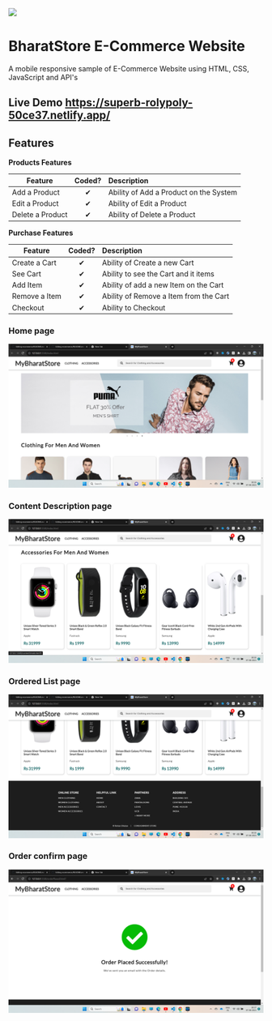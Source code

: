 ![](http://imgur.com/t3teAxi.png)
#  BharatStore E-Commerce Website
 A mobile responsive sample of E-Commerce Website using HTML, CSS, JavaScript and API's
 

 ## Live Demo  https://superb-rolypoly-50ce37.netlify.app/


## Features

<b>Products Features</b>

| Feature  |  Coded?       | Description  |
|----------|:-------------:|:-------------|
| Add a Product | &#10004; | Ability of Add a Product on the System |
| Edit a Product | &#10004; | Ability of Edit a Product |
| Delete a Product | &#10004; | Ability of Delete a Product |


<b>Purchase Features</b>

| Feature  |  Coded?       | Description  |
|----------|:-------------:|:-------------|
| Create a Cart | &#10004; | Ability of Create a new Cart |
| See Cart | &#10004; | Ability to see the Cart and it items |
| Add Item | &#10004; | Ability of add a new Item on the Cart |
| Remove a Item | &#10004; | Ability of Remove a Item from the Cart |
| Checkout | &#10004; | Ability to Checkout |
 
### Home page

![1](https://github.com/RohanDhalpe/ecommerce/blob/main/4.png)


### Content Description page
![2](https://github.com/RohanDhalpe/ecommerce/blob/main/3.png)



### Ordered List page
![3](https://github.com/RohanDhalpe/ecommerce/blob/main/2.png)



### Order confirm page
![4](https://github.com/RohanDhalpe/ecommerce/blob/main/1.png)

